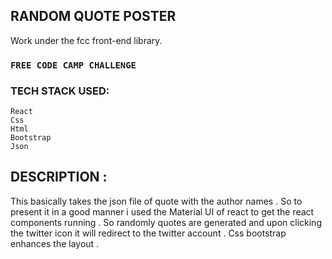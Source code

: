 

## RANDOM QUOTE POSTER
Work under the fcc front-end library.


### `FREE CODE CAMP CHALLENGE`

### TECH STACK USED:
    React
    Css
    Html
    Bootstrap
    Json
    
## DESCRIPTION :
This basically takes the json file of quote with the author names . So to present it in a good manner i used the Material UI of react to get the react components running . So randomly quotes are generated and upon clicking the twitter icon it will redirect to the twitter account . Css bootstrap enhances the layout .

